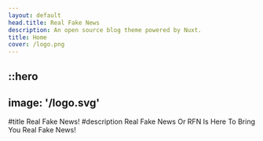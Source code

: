 ```yaml
---
layout: default
head.title: Real Fake News
description: An open source blog theme powered by Nuxt.
title: Home
cover: /logo.png
---
```


::hero
---
image: '/logo.svg'
---
#title
Real Fake News!
#description
Real Fake News Or RFN Is Here To Bring You Real Fake News!
